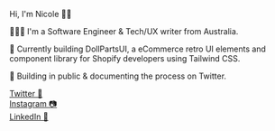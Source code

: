 Hi, I'm Nicole 👋🏻

👩🏻‍💻 I'm a Software Engineer & Tech/UX writer from Australia.

📼 Currently building DollPartsUI, a eCommerce retro UI elements and component library for Shopify developers using Tailwind CSS.

💾 Building in public & documenting the process on Twitter. 



[Twitter 🪩](https://twitter.com/thenicogeorge) <br/> 
[Instagram 📷](https://www.instagram.com/thenicogeorge/) <br/>
[LinkedIn 📠](https://www.linkedin.com/in/nicolemariageorge/) <br/>


